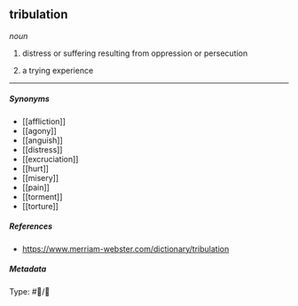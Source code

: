 
## tribulation  # 

_noun_

1. distress or suffering resulting from oppression or persecution

2. a trying experience

___

##### Synonyms

-   [[affliction]]
-   [[agony]]
-   [[anguish]]
-   [[distress]]
-   [[excruciation]]
-   [[hurt]]
-   [[misery]]
-   [[pain]]
-   [[torment]]
-   [[torture]]

##### References 

- https://www.merriam-webster.com/dictionary/tribulation

##### Metadata
Type: #💬/💬 